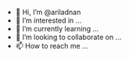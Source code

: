 - 👋 Hi, I’m @ariladnan
- 👀 I’m interested in ...
- 🌱 I’m currently learning ...
- 💞️ I’m looking to collaborate on ...
- 📫 How to reach me ...

<!---
ariladnan/ariladnan is a ✨ special ✨ repository because its `README.md` (this file) appears on your GitHub profile.
You can click the Preview link to take a look at your changes.
--->
